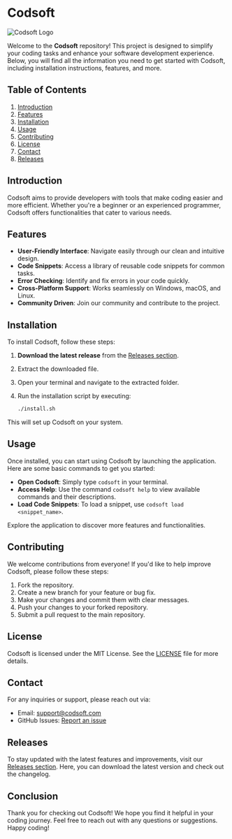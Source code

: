 # Codsoft

![Codsoft Logo](https://img.shields.io/badge/Codsoft-v1.0.0-blue)

Welcome to the **Codsoft** repository! This project is designed to simplify your coding tasks and enhance your software development experience. Below, you will find all the information you need to get started with Codsoft, including installation instructions, features, and more.

## Table of Contents

1. [Introduction](#introduction)
2. [Features](#features)
3. [Installation](#installation)
4. [Usage](#usage)
5. [Contributing](#contributing)
6. [License](#license)
7. [Contact](#contact)
8. [Releases](#releases)

## Introduction

Codsoft aims to provide developers with tools that make coding easier and more efficient. Whether you're a beginner or an experienced programmer, Codsoft offers functionalities that cater to various needs. 

## Features

- **User-Friendly Interface**: Navigate easily through our clean and intuitive design.
- **Code Snippets**: Access a library of reusable code snippets for common tasks.
- **Error Checking**: Identify and fix errors in your code quickly.
- **Cross-Platform Support**: Works seamlessly on Windows, macOS, and Linux.
- **Community Driven**: Join our community and contribute to the project.

## Installation

To install Codsoft, follow these steps:

1. **Download the latest release** from the [Releases section](https://github.com/OMERTALHAWQ4E12334/codsoft/releases).
2. Extract the downloaded file.
3. Open your terminal and navigate to the extracted folder.
4. Run the installation script by executing:

   ```bash
   ./install.sh
   ```

This will set up Codsoft on your system. 

## Usage

Once installed, you can start using Codsoft by launching the application. Here are some basic commands to get you started:

- **Open Codsoft**: Simply type `codsoft` in your terminal.
- **Access Help**: Use the command `codsoft help` to view available commands and their descriptions.
- **Load Code Snippets**: To load a snippet, use `codsoft load <snippet_name>`.

Explore the application to discover more features and functionalities.

## Contributing

We welcome contributions from everyone! If you'd like to help improve Codsoft, please follow these steps:

1. Fork the repository.
2. Create a new branch for your feature or bug fix.
3. Make your changes and commit them with clear messages.
4. Push your changes to your forked repository.
5. Submit a pull request to the main repository.

## License

Codsoft is licensed under the MIT License. See the [LICENSE](LICENSE) file for more details.

## Contact

For any inquiries or support, please reach out via:

- Email: support@codsoft.com
- GitHub Issues: [Report an issue](https://github.com/OMERTALHAWQ4E12334/codsoft/issues)

## Releases

To stay updated with the latest features and improvements, visit our [Releases section](https://github.com/OMERTALHAWQ4E12334/codsoft/releases). Here, you can download the latest version and check out the changelog.

## Conclusion

Thank you for checking out Codsoft! We hope you find it helpful in your coding journey. Feel free to reach out with any questions or suggestions. Happy coding!